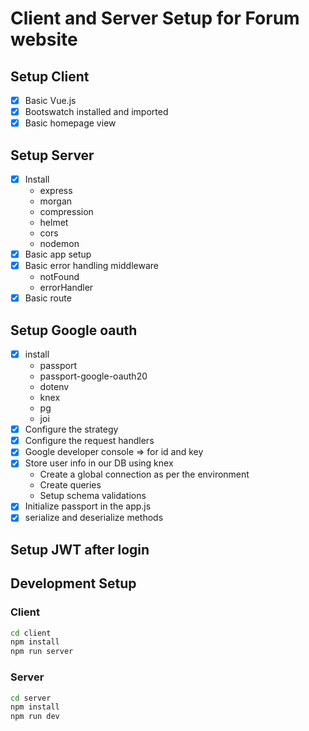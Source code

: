 
# Client and Server Setup for Forum website

## Setup Client
* [x] Basic Vue.js
* [x] Bootswatch installed and imported
* [x] Basic homepage view

## Setup Server
* [x] Install
  * express
  * morgan
  * compression
  * helmet
  * cors
  * nodemon
* [x] Basic app setup
* [x] Basic error handling middleware
  * notFound
  * errorHandler
* [x] Basic route

## Setup Google oauth
* [x] install
  * passport
  * passport-google-oauth20
  * dotenv
  * knex
  * pg
  * joi
* [x] Configure the strategy
* [x] Configure the request handlers
* [x] Google developer console => for id and key
* [x] Store user info in our DB using knex
    * Create a global connection as per the environment
    * Create queries
    * Setup schema validations
* [x] Initialize passport in the app.js
* [x] serialize and deserialize methods

## Setup JWT after login


## Development Setup

### Client

```sh
cd client
npm install
npm run server
```

### Server

```sh
cd server
npm install
npm run dev
```
